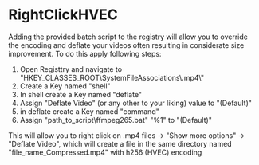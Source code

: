 # RightClickHVEC
Adding the provided batch script to the registry will allow you to override the encoding and deflate your videos often resulting in considerate size improvement.
To do this apply following steps:
1. Open Registtry and navigate to  "HKEY_CLASSES_ROOT\SystemFileAssociations\\.mp4\\"
2. Create a Key named "shell"
3. In shell create a Key named "deflate"
4. Assign "Deflate Video" (or any other to your liking) value to "(Default)"
5. in deflate create a Key named "command"
6. Assign "path_to_script\ffmpeg265.bat" "%1" to "(Default)"

This will allow you to right click on .mp4 files -> "Show more options" -> "Deflate Video", which will create a file in the same directory named "file_name_Compressed.mp4" with h256 (HVEC) encoding
